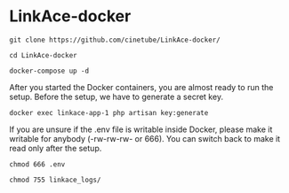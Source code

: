 # LinkAce-docker

```
git clone https://github.com/cinetube/LinkAce-docker/
```

```
cd LinkAce-docker
```


```
docker-compose up -d
```

After you started the Docker containers, you are almost ready to run the setup. Before the setup, we have to generate a secret key.

```
docker exec linkace-app-1 php artisan key:generate
```

If you are unsure if the .env file is writable inside Docker, please make it writable for anybody (-rw-rw-rw- or 666). You can switch back to make it read only after the setup.

```
chmod 666 .env
```

```
chmod 755 linkace_logs/
```

